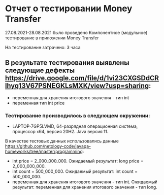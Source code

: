 # Отчет о тестировании Money Transfer
27.08.2021-28.08.2021 было проведено Компонентное (модульное) тестирование в приложении Money Transfer

На тестирование затрачено: 3 часа
## В результате тестирования выявлены следующие дефекты https://drive.google.com/file/d/1vi23CXGSDdCRlhyq13V67PSNEGKLsMXK/view?usp=sharing:
* переменная для хранения итогового значения - тип int
* переменная тип int price
### Тестирование производилось в следующем окружении:
* LAPTOP-7GP5LVMD, 64-разрядная операционная система, процессор x64, версия 20H2. Java версия 11.

В качестве тестовых данных использовались данные https://github.com/netology-code/javaqa-homeworks/tree/master/programming:
* int price = 2_000_000_000. Ожидаемый результат: long price = 2_000_000_000.
* int count = 500_000_000. Ожидаемый результат: int count = 500_000_000.
* переменная для хранения итогового значения - тип int. Ожидаемый результат: переменная для хранения итогового значения - тип long.
